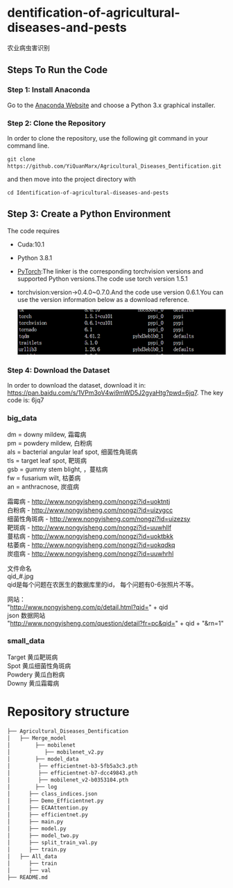 # dentification-of-agricultural-diseases-and-pests 
 农业病虫害识别

## Steps To Run the Code
### Step 1: Install Anaconda
Go to the [Anaconda Website](https://www.anaconda.com/products/distribution) and choose a Python 3.x graphical installer.

### Step 2: Clone the Repository
In order to clone the repository, use the following git command in your command line.
```
git clone https://github.com/YiQuanMarx/Agricultural_Diseases_Dentification.git
```
and then move into the project directory with
```
cd Identification-of-agricultural-diseases-and-pests
```
## Step 3: Create a Python Environment

The code requires

* Cuda:10.1

* Python 3.8.1

* [PyTorch](https://github.com/pytorch/vision):The linker is the corresponding torchvision versions and supported Python versions.The code use torch version 1.5.1

* torchvision:version->0.4.0~0.7.0.And the code use version 0.6.1.You can use the version information below as a download reference.

  ![imag-1](./pic/pic.png)

### Step 4: Download the Dataset

In order to download the dataset, download it in: https://pan.baidu.com/s/1VPm3oV4wi9mWD5J2gyaHtg?pwd=6jq7. The key code is: 6jq7   

### big_data
dm = downy mildew, 霜霉病  
pm = powdery mildew, 白粉病  
als = bacterial angular leaf spot, 细菌性角斑病  
tls = target leaf spot, 靶斑病  
gsb = gummy stem blight, ，蔓枯病  
fw = fusarium wilt, 枯萎病  
an = anthracnose, 炭疽病  

霜霉病 - http://www.nongyisheng.com/nongzi?id=uoktntj  
白粉病 - http://www.nongyisheng.com/nongzi?id=uizygcc  
细菌性角斑病 - http://www.nongyisheng.com/nongzi?id=uizezsy  
靶斑病 - http://www.nongyisheng.com/nongzi?id=uuwhllf  
蔓枯病 - http://www.nongyisheng.com/nongzi?id=uoktbkk  
枯萎病 - http://www.nongyisheng.com/nongzi?id=uokqdkq  
炭疽病 - http://www.nongyisheng.com/nongzi?id=uuwhrhl  

文件命名  
qid_#.jpg  
qid是每个问题在农医生的数据库里的id， 每个问题有0-6张照片不等。  

网站：  
"http://www.nongyisheng.com/p/detail.html?qid=" + qid  
json 数据网站  
"http://www.nongyisheng.com/question/detail?fr=pc&qid=" + qid + "&rn=1"  

### small_data
Target 黄瓜靶斑病  
Spot 黄瓜细菌性角斑病  
Powdery 黄瓜白粉病  
Downy 黄瓜霜霉病   


# Repository structure
```
├── Agricultural_Diseases_Dentification
│   ├── Merge_model
│   	 ├── mobilenet
│      		├── mobilenet_v2.py
│   	 ├── model_data
│         ├── efficientnet-b3-5fb5a3c3.pth
│         ├── efficientnet-b7-dcc49843.pth
│         ├── mobilenet_v2-b0353104.pth
│   	 ├── log
│      ├── class_indices.json
│      ├── Demo_Efficientnet.py
│      ├── ECAAttention.py
│      ├── efficientnet.py
│      ├── main.py
│      ├── model.py
│      ├── model_two.py
│      ├── split_train_val.py
│      ├── train.py
│   ├── All_data
│      ├── train
│      ├── val
├── README.md
```
